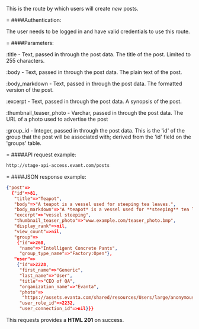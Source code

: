 <!-- --- title: POST /posts -->

This is the route by which users will create *new* posts.

=
####Authentication:

The user needs to be logged in and have valid credentials to use this route.

=
####Parameters:

:title - Text, passed in through the post data. The title of the post. Limited to 255 characters. 

:body - Text, passed in through the post data. The plain text of the post.

:body_markdown - Text, passed in through the post data. The formatted version of the post. 

:excerpt - Text, passed in through the post data. A synopsis of the post.

:thumbnail_teaser_photo - Varchar, passed in through the post data. The URL of a photo used to advertise the post

:group_id - Integer, passed in through the post data. This is the 'id' of the group that the post will be associated with; derived from the 'id' field on the 'groups' table.

=
####API request example:
```html
http://stage-api-access.evant.com/posts
```

=
####JSON response example:

```json
{"post"=>
  {"id"=>81,
   "title"=>"Teapot",
   "body"=>"A teapot is a vessel used for steeping tea leaves.",
   "body_markdown"=>"A *teapot* is a vessel used for **steeping** tea leaves.",
   "excerpt"=>"vessel steeping",
   "thumbnail_teaser_photo"=>"www.example.com/teaser_photo.bmp",
   "display_rank"=>nil,
   "view_count"=>nil,
   "group"=>
    {"id"=>268,
     "name"=>"Intelligent Concrete Pants",
     "group_type_name"=>"Factory:Open"},
   "user"=>
    {"id"=>2228,
     "first_name"=>"Generic",
     "last_name"=>"User",
     "title"=>"CEO of QA",
     "organization_name"=>"Evanta",
     "photo"=>
      "https://assets.evanta.com/shared/resources/Users/large/anonymous.jpg",
     "user_role_id"=>2232,
     "user_connection_id"=>nil}}}
```

This requests provides a <strong>HTML 201</strong> on success.